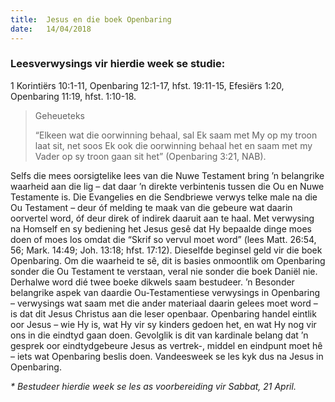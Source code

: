 ```yaml
---
title:  Jesus en die boek Openbaring
date:   14/04/2018
---
```


### Leesverwysings vir hierdie week se studie: 
1 Korintiërs 10:1-11, Openbaring 12:1-17, hfst. 19:11-15, Efesiërs 1:20, Openbaring 11:19, hfst. 1:10-18. 

> <p>Geheueteks</p> 
> “Elkeen wat die oorwinning behaal, sal Ek saam met My op my troon laat sit, net soos Ek ook die oorwinning behaal het en saam met my Vader op sy troon gaan sit het” (Openbaring 3:21, NAB).

Selfs die mees oorsigtelike lees van die Nuwe Testament bring ’n belangrike waarheid aan die lig – dat daar ’n direkte verbintenis tussen die Ou en Nuwe Testamente is. Die Evangelies en die Sendbriewe verwys telke male na die Ou Testament – deur óf melding te maak van die gebeure wat daarin oorvertel word, óf deur direk of indirek daaruit aan te haal. Met verwysing na Homself en sy bediening het Jesus gesê dat Hy bepaalde dinge moes doen of moes los omdat die “Skrif so vervul moet word” (lees Matt. 26:54, 56; Mark. 14:49; Joh. 13:18; hfst. 17:12). Dieselfde beginsel geld vir die boek Openbaring. Om die waarheid te sê, dit is basies onmoontlik om Openbaring sonder die Ou Testament te verstaan, veral nie sonder die boek Daniël nie. Derhalwe word dié twee boeke dikwels saam bestudeer. ’n Besonder belangrike aspek van daardie Ou-Testamentiese verwysings in Openbaring – verwysings wat saam met die ander materiaal daarin gelees moet word – is dat dit Jesus Christus aan die leser openbaar. Openbaring handel eintlik oor Jesus – wie Hy is, wat Hy vir sy kinders gedoen het, en wat Hy nog vir ons in die eindtyd gaan doen. Gevolglik is dit van kardinale belang dat ’n gesprek oor eindtydgebeure Jesus as vertrek-, middel en eindpunt moet hê – iets wat Openbaring beslis doen. Vandeesweek se les kyk dus na Jesus in Openbaring. 

_* Bestudeer hierdie week se les as voorbereiding vir Sabbat, 21 April._